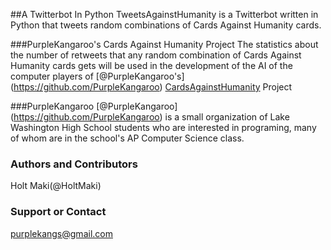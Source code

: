 ##A Twitterbot In Python
TweetsAgainstHumanity is a Twitterbot written in Python that tweets random combinations of Cards Against Humanity cards.

###PurpleKangaroo's Cards Against Humanity Project
The statistics about the number of retweets that any random combination of Cards Against Humanity cards gets will be used in the development of the AI of the computer players of [@PurpleKangaroo's] (https://github.com/PurpleKangaroo) [CardsAgainstHumanity](https://github.com/PurpleKangaroo/CardsAgainstHumanity) Project

###PurpleKangaroo
[@PurpleKangaroo] (https://github.com/PurpleKangaroo) is a small organization of Lake Washington High School students who are interested in programing, many of whom are in the school's AP Computer Science class.

### Authors and Contributors
Holt Maki(@HoltMaki)

### Support or Contact
purplekangs@gmail.com
